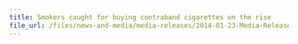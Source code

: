 ```yaml
---
title: Smokers caught for buying contraband cigarettes on the rise
file_url: /files/news-and-media/media-releases/2014-01-23-Media-Release-2.pdf
---
```

